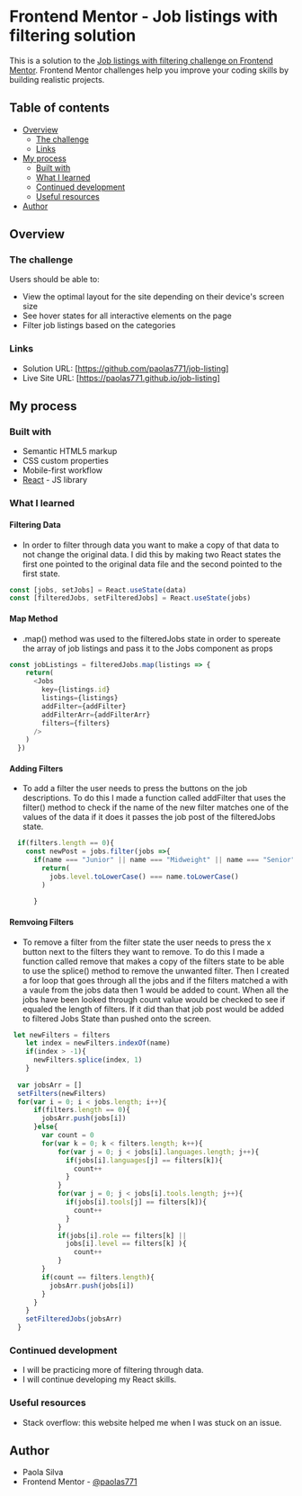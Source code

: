 # Frontend Mentor - Job listings with filtering solution

This is a solution to the [Job listings with filtering challenge on Frontend Mentor](https://www.frontendmentor.io/challenges/job-listings-with-filtering-ivstIPCt). Frontend Mentor challenges help you improve your coding skills by building realistic projects. 

## Table of contents

- [Overview](#overview)
  - [The challenge](#the-challenge)
  - [Links](#links)
- [My process](#my-process)
  - [Built with](#built-with)
  - [What I learned](#what-i-learned)
  - [Continued development](#continued-development)
  - [Useful resources](#useful-resources)
- [Author](#author)



## Overview

### The challenge

Users should be able to:

- View the optimal layout for the site depending on their device's screen size
- See hover states for all interactive elements on the page
- Filter job listings based on the categories



### Links

- Solution URL: [https://github.com/paolas771/job-listing]
- Live Site URL: [https://paolas771.github.io/job-listing]

## My process

### Built with

- Semantic HTML5 markup
- CSS custom properties
- Mobile-first workflow
- [React](https://reactjs.org/) - JS library


### What I learned

#### Filtering Data
- In order to filter through data you want to make a copy of that data to not change the original data. I did this by making two React states the first one pointed to the original data file and the second pointed to the first state. 
```js
const [jobs, setJobs] = React.useState(data) 
const [filteredJobs, setFilteredJobs] = React.useState(jobs)
```
#### Map Method
- .map() method was used to the filteredJobs state in order to spereate the array of job listings and pass it to the Jobs component as props 

```js
const jobListings = filteredJobs.map(listings => {
    return(
      <Jobs 
        key={listings.id}
        listings={listings}
        addFilter={addFilter}
        addFilterArr={addFilterArr}
        filters={filters}
      />
    )
  })
```
#### Adding Filters 
- To add a filter the user needs to press the buttons on the job descriptions. To do this I made a function called addFilter that uses the filter() method to check if the name of the new filter matches one of the values of the data if it does it passes the job post of the filteredJobs state.

```js
  if(filters.length == 0){
    const newPost = jobs.filter(jobs =>{
      if(name === "Junior" || name === "Midweight" || name === "Senior"  ){
        return(
          jobs.level.toLowerCase() === name.toLowerCase()
        )
              
      }
```
#### Remvoing Filters
- To remove a filter from the filter state the user needs to press the x button next to the filters they want to remove. To do this I made a function called remove that makes a copy of the filters state to be able to use the splice() method to remove the unwanted filter. Then I created a for loop that goes through all the jobs and if the filters matched a with a vaule from the jobs data then 1 would be added to count. When all the jobs have been looked through count value would be checked to see if equaled the length of filters. If it did than that job post would be added to filtered Jobs State than pushed onto the screen. 

```js
 let newFilters = filters
    let index = newFilters.indexOf(name)
    if(index > -1){
      newFilters.splice(index, 1)
    }
    
  var jobsArr = []
  setFilters(newFilters)
  for(var i = 0; i < jobs.length; i++){
      if(filters.length == 0){
        jobsArr.push(jobs[i])
      }else{
        var count = 0
        for(var k = 0; k < filters.length; k++){
            for(var j = 0; j < jobs[i].languages.length; j++){
              if(jobs[i].languages[j] == filters[k]){
                count++
              }
            }
            for(var j = 0; j < jobs[i].tools.length; j++){
              if(jobs[i].tools[j] == filters[k]){
                count++
              }
            }
            if(jobs[i].role == filters[k] || 
              jobs[i].level == filters[k] ){
                count++
            }
        }
        if(count == filters.length){
          jobsArr.push(jobs[i])
        }  
      }
    }
    setFilteredJobs(jobsArr)
  }
```
### Continued development

- I will be practicing more of filtering through data.
- I will continue developing my React skills.  




### Useful resources

- Stack overflow: this website helped me when I was stuck on an issue. 



## Author

- Paola Silva
- Frontend Mentor - [@paolas771](https://www.frontendmentor.io/profile/paolas771)



